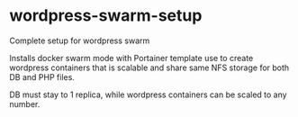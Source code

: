 # wordpress-swarm-setup
Complete setup for wordpress swarm

Installs docker swarm mode with Portainer template use to create wordpress containers that is scalable and share same NFS storage for both DB and PHP files.

DB must stay to 1 replica, while wordpress containers can be scaled to any number.

